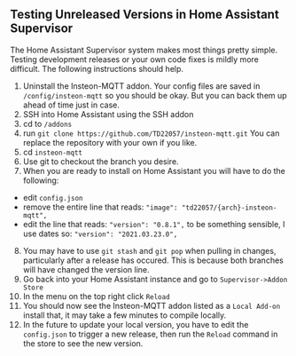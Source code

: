 ## Testing Unreleased Versions in Home Assistant Supervisor
The Home Assistant Supervisor system makes most things pretty simple.  Testing development releases or your own code fixes is mildly more difficult.  The following instructions should help.

1. Uninstall the Insteon-MQTT addon.  Your config files are saved in `/config/insteon-mqtt` so you should be okay.  But you can back them up ahead of time just in case.
2. SSH into Home Assistant using the SSH addon
3. cd to `/addons`
4. run `git clone https://github.com/TD22057/insteon-mqtt.git`  You can replace the repository with your own if you like.
5. cd `insteon-mqtt`
6. Use git to checkout the branch you desire.
7. When you are ready to install on Home Assistant you will have to do the following:
- edit `config.json`
- remove the entire line that reads: `"image": "td22057/{arch}-insteon-mqtt",`
- edit the line that reads: `"version": "0.8.1",` to be something sensible, I use dates so: `"version": "2021.03.23.0",`
8. You may have to use `git stash` and `git pop` when pulling in changes, particularly after a release has occured.  This is because both branches will have changed the version line.
9. Go back into your Home Assistant instance and go to `Supervisor->Addon Store`
10. In the menu on the top right click `Reload`
11. You should now see the Insteon-MQTT addon listed as a `Local Add-on` install that, it may take a few minutes to compile locally.
12. In the future to update your local version, you have to edit the `config.json` to trigger a new release, then run the `Reload` command in the store to see the new version.

